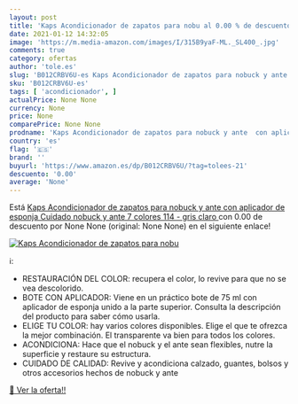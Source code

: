 ```yaml
---
layout: post
title: 'Kaps Acondicionador de zapatos para nobu al 0.00 % de descuento'
date: 2021-01-12 14:32:05
image: 'https://m.media-amazon.com/images/I/315B9yaF-ML._SL400_.jpg'
comments: true
category: ofertas
author: 'tole.es'
slug: 'B012CRBV6U-es Kaps Acondicionador de zapatos para nobuck y ante con...'
sku: 'B012CRBV6U-es'
tags: [ 'acondicionador', ]
actualPrice: None None
currency: None
price: None
comparePrice: None None
prodname: 'Kaps Acondicionador de zapatos para nobuck y ante  con aplicador de esponja  Cuidado nobuck y ante  7 colores  114 - gris claro '
country: 'es'
flag: '🇪🇸'
brand: ''
buyurl: 'https://www.amazon.es/dp/B012CRBV6U/?tag=tolees-21'
descuento: '0.00'
average: 'None'
---
```


Está [Kaps Acondicionador de zapatos para nobuck y ante  con aplicador de esponja  Cuidado nobuck y ante  7 colores  114 - gris claro ](https://www.amazon.es/dp/B012CRBV6U/?tag=tolees-21) con 0.00 de descuento por None None (original: None None) en el siguiente enlace!

[![Kaps Acondicionador de zapatos para nobu](https://m.media-amazon.com/images/I/315B9yaF-ML._SL400_.jpg)](https://www.amazon.es/dp/B012CRBV6U/?tag=tolees-21)

ℹ️:

- RESTAURACIÓN DEL COLOR: recupera el color, lo revive para que no se vea descolorido.
- BOTE CON APLICADOR: Viene en un práctico bote de 75 ml con aplicador de esponja unido a la parte superior. Consulta la descripción del producto para saber cómo usarla.
- ELIGE TU COLOR: hay varios colores disponibles. Elige el que te ofrezca la mejor combinación. El transparente va bien para todos los colores.
- ACONDICIONA: Hace que el nobuck y el ante sean flexibles, nutre la superficie y restaure su estructura.
- CUIDADO DE CALIDAD: Revive y acondiciona calzado, guantes, bolsos y otros accesorios hechos de nobuck y ante

[🛒 Ver la oferta!!](https://www.amazon.es/dp/B012CRBV6U/?tag=tolees-21)
